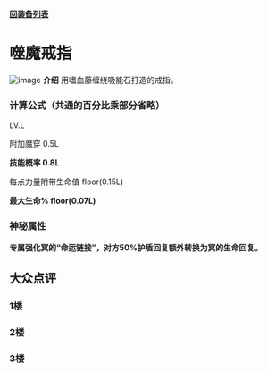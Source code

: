 [**回装备列表**](index.md)   
# 噬魔戒指
![image](https://user-images.githubusercontent.com/35645329/193886601-b3791b29-2619-4b8a-a7b4-1aac8182eb41.png) **介绍** 用嗜血藤缠绕吸能石打造的戒指。   
### 计算公式（共通的百分比乘部分省略）
LV.L   

附加魔穿 0.5L    

**技能概率 0.8L**    

每点力量附带生命值 floor(0.15L)    

**最大生命% floor(0.07L)**    

### 神秘属性
**<p title="尚不确定对冥的加成程度，请谨慎尝试新装备新流派">专属强化冥的“命运链接”，对方50%护盾回复额外转换为冥的生命回复。</p>**

## 大众点评
### 1楼

### 2楼 

### 3楼 
